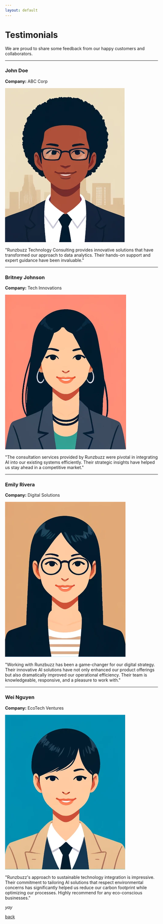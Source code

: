 ```yaml
---
layout: default
---
```


# Testimonials

We are proud to share some feedback from our happy customers and collaborators.

---

### John Doe
**Company:** ABC Corp

![John Doe](./assets/images/avatar_john.webp)  

"Runzbuzz Technology Consulting provides innovative solutions that have transformed our approach to data analytics. Their hands-on support and expert guidance have been invaluable."

---

<!--
### Jane Smith
**Company:** XYZ Inc.

![Jane Smith](./assets/images/avatar_john.webp)  

"Their development team is top-notch, and their solutions are always tailored to fit our needs. We've seen significant improvements in our operations thanks to their software."

---
-->

### Britney Johnson
**Company:** Tech Innovations

![Britney Johnson](./assets/images/avatar_britney.webp)  


"The consultation services provided by Runzbuzz were pivotal in integrating AI into our existing systems efficiently. Their strategic insights have helped us stay ahead in a competitive market."

---

### Emily Rivera
**Company:** Digital Solutions

![Emily Rivera](./assets/images/avatar_emily.webp)  

"Working with Runzbuzz has been a game-changer for our digital strategy. Their innovative AI solutions have not only enhanced our product offerings but also dramatically improved our operational efficiency. Their team is knowledgeable, responsive, and a pleasure to work with."

---

### Wei Nguyen
**Company:** EcoTech Ventures

![Wei Nguyen](./assets/images/avatar_wei.webp)  

"Runzbuzz's approach to sustainable technology integration is impressive. Their commitment to tailoring AI solutions that respect environmental concerns has significantly helped us reduce our carbon footprint while optimizing our processes. Highly recommend for any eco-conscious businesses."



_yay_

[back](./)
